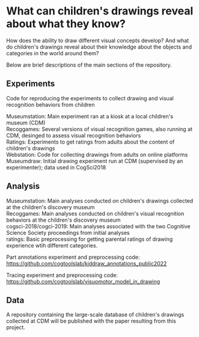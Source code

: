 # What can children's drawings reveal about what they know?

How does the ability to draw different visual concepts develop? And what do children's drawings reveal about their knowledge
about the objects and categories in the world around them?

Below are brief descriptions of the main sections of the repository.

## Experiments
Code for reproducing the experiments to collect drawing and visual recognition behaviors from children <br/>

Museumstation: Main experiment ran at a kiosk at a local children's museum (CDM) <br/>
Recoggames: Several versions of visual recognition games, also running at CDM, desinged to assess visual recognition behaviors <br/>
Ratings: Experiments to get ratings from adults about the content of children's drawings <br/>
Webstation: Code for collecting drawings from adults on online platforms  <br/>
Museumdraw: Initial drawing experiment run at CDM (supervised by an experimenter); data used in CogSci2018 <br/>

## Analysis
Museumstation: Main analyses conducted on children's drawings collected at the children's discovery museum <br/>
Recoggames: Main analyses conducted on children's visual recognition behaviors at the children's discovery museum <br/>
cogsci-2018/cogci-2019: Main analyses associated with the two Cognitive Science Society proceedings from initial analyses <br/>
ratings: Basic preprocessing for getting parental ratings of drawing experience wtih different categories.

Part annotations experiment and preprocessing code:
https://github.com/cogtoolslab/kiddraw_annotations_public2022

Tracing experiment and preprocessing code:
https://github.com/cogtoolslab/visuomotor_model_in_drawing

## Data
A repository containing the large-scale database of children's drawings collected at CDM will be published with the paper resulting from this project.

